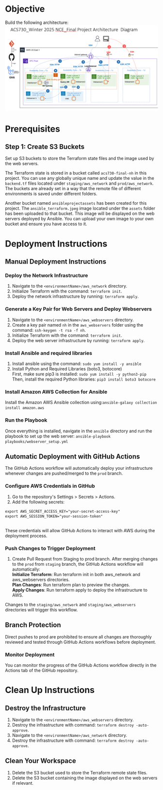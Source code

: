 # Objective
Build the following architecture:
![Topology](topology.png)

# Prerequisites
## Step 1: Create S3 Buckets
Set up S3 buckets to store the Terraform state files and the image used by the web servers.

The Terraform state is stored in a bucket called `acs730-final-nh` in this project. You can use any globally unique name and update the value in the `backend.tf` files located under `staging/aws_network` and `prod/aws_network`. The buckets are already set in a way that the remote file of different environments is saved under different folders.

Another bucket named `ansibleprojectassets` has been created for this project. The `ansible_terraform.jpeg` image located under the `assets` folder has been uploaded to that bucket. This image will be displayed on the web servers deployed by Ansible. You can upload your own image to your own bucket and ensure you have access to it.

# Deployment Instructions 

## Manual Deployment Instructions

### Deploy the Network Infrastructure
1. Navigate to the `<environmentName>/aws_network` directory.
2. Initialize Terraform with the command: `terraform init`.
3. Deploy the network infrastructure by running: `terraform apply`.

### Generate a Key Pair for Web Servers and Deploy Webservers
1. Navigate to the `<environmentName>/aws_webservers` directory.
2. Create a key pair named `nh` in the `aws_webservers` folder using the command: `ssh-keygen -t rsa -f nh`.
3. Initialize Terraform with the command: `terraform init`.
4. Deploy the web server infrastructure by running: `terraform apply`.

### Install Ansible and required libraries
1. Install ansible using the  command: `sudo yum install -y ansible`
2. Install Python and Required Libraries (boto3, botocore)<br>
First, make sure pip3 is installed: `sudo yum install -y python3-pip`<br>
Then, install the required Python libraries:
`pip3 install boto3 botocore`

### Install Amazon AWS Collection for Ansible
Install the Amazon AWS Ansible collection using:`ansible-galaxy collection install amazon.aws`

### Run the Playbook
Once everything is installed, navigate in the `ansible` directory and run the playbook to set up the web server:
`ansible-playbook playbooks/webserver_setup.yml`

## Automatic Deployment with GitHub Actions

The GitHub Actions workflow will automatically deploy your infrastructure whenever changes are pushed/merged to the `prod` branch.

### Configure AWS Credentials in GitHub
1. Go to the repository's Settings > Secrets > Actions. <br>
2. Add the following secrets:<br>
```export AWS_ACCESS_KEY_ID="your-access-key-id"
export AWS_SECRET_ACCESS_KEY="your-secret-access-key"
export AWS_SESSION_TOKEN="your-session-token" 
```
 <br>
These credentials will allow GitHub Actions to interact with AWS during the deployment process.

### Push Changes to Trigger Deployment <br>
1. Create Pull Request from Staging to prod branch. After merging changes to the `prod` from `staging` branch, the GitHub Actions workflow will automatically:<br>
**Initialize Terraform**: Run terraform init in both aws_network and aws_webservers directories. <br>
**Plan Changes**: Run terraform plan to preview the changes.<br>
**Apply Changes**: Run terraform apply to deploy the infrastructure to AWS.<br>

Changes to the `staging/aws_network` and `staging/aws_webservers` directories will trigger this workflow.

## Branch Protection
Direct pushes to prod are prohibited to ensure all changes are thoroughly reviewed and tested through GitHub Actions workflows before deployment.

### Monitor Deployment
You can monitor the progress of the GitHub Actions workflow directly in the Actions tab of the GitHub repository. 

# Clean Up Instructions
## Destroy the Infrastructure
1. Navigate to the `<environmentName>/aws_webservers` directory.
2. Destroy the infrastructure with command: `terraform destroy -auto-approve`.
3. Navigate to the `<environmentName>/aws_network` directory.
4. Destroy the infrastructure with command: `terraform destroy -auto-approve`.

## Clean Your Workspace
1. Delete the S3 bucket used to store the Terraform remote state files.
2. Delete the S3 bucket containing the image displayed on the web servers if relevant.